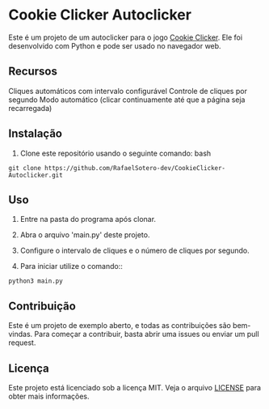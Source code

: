# Cookie Clicker Autoclicker
Este é um projeto de um autoclicker para o jogo [Cookie Clicker](http://orteil.dashnet.org/cookieclicker/). Ele foi desenvolvido com Python e pode ser usado no navegador web.

## Recursos
Cliques automáticos com intervalo configurável
Controle de cliques por segundo
Modo automático (clicar continuamente até que a página seja recarregada)
## Instalação
1. Clone este repositório usando o seguinte comando:
bash
~~~Copy code
git clone https://github.com/RafaelSotero-dev/CookieClicker-Autoclicker.git
~~~

## Uso
1. Entre na pasta do programa após clonar.

2. Abra o arquivo 'main.py' deste projeto.

3. Configure o intervalo de cliques e o número de cliques por segundo.

4. Para iniciar utilize o comando::
~~~
python3 main.py
~~~

## Contribuição
Este é um projeto de exemplo aberto, e todas as contribuições são bem-vindas. Para começar a contribuir, basta abrir uma issues ou enviar um pull request.

## Licença
Este projeto está licenciado sob a licença MIT. Veja o arquivo [LICENSE](https://chat.openai.com/LICENSE) para obter mais informações.
